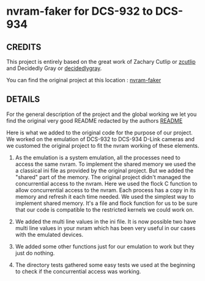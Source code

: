nvram-faker for DCS-932 to DCS-934
===========


CREDITS
-------------------------
This project is entirely based on the great work of Zachary Cutlip or [zcutlip](https://github.com/zcutlip) and Decidedly Gray or [decidedlygray](https://github.com/decidedlygray).

You can find the original project at this location : [nvram-faker](https://github.com/zcutlip/nvram-faker)

DETAILS
-------------------------

For the general description of the project and the global working we let you find the original very good README redacted by the authors [README](https://github.com/zcutlip/nvram-faker/blob/master/README.md) 


Here is what we added to the original code for the purpose of our project.  
We worked on the emulation of DCS-932 to DCS-934 D-Link cameras and we customed the original project to fit the nvram working of these elements.   

1. As the emulation is a system emulation, all the processes need to access the same nvram. To implement the shared memory we used the a classical ini file as provided by the original project. But we added the "shared" part of the memory. The original project didn't managed the concurrential access to the nvram. Here we used the flock C function to allow concurrential access to the nvram. Each process has a copy in its memory and refresh it each time needed. We used the simplest way to implement shared memory. It's a file and flock function for us to be sure that our code is compatible to the restricted kernels we could work on.

2. We added the multi line values in the ini file. It is now possible two have multi line values in your nvram which has been very useful in our cases with the emulated devices. 

3. We added some other functions just for our emulation to work but they just do nothing. 

4. The directory tests gathered some easy tests we used at the beginning to check if the concurrential access was working. 